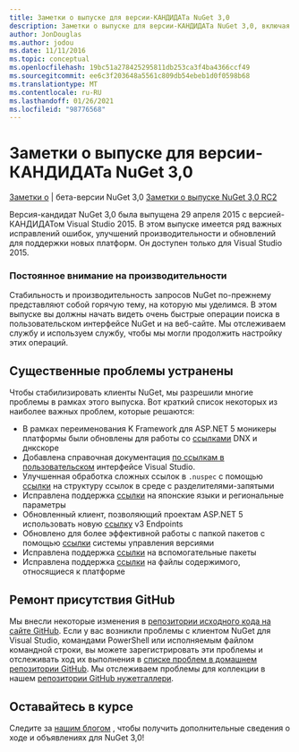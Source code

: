 ```yaml
---
title: Заметки о выпуске для версии-КАНДИДАТа NuGet 3,0
description: Заметки о выпуске для версии-КАНДИДАТа NuGet 3,0, включая известные проблемы, исправления ошибок, добавленные функции и DCR.
author: JonDouglas
ms.author: jodou
ms.date: 11/11/2016
ms.topic: conceptual
ms.openlocfilehash: 19bc51a278425295811db253ca3f4ba4366ccf49
ms.sourcegitcommit: ee6c3f203648a5561c809db54ebeb1d0f0598b68
ms.translationtype: MT
ms.contentlocale: ru-RU
ms.lasthandoff: 01/26/2021
ms.locfileid: "98776568"
---
```

# <a name="nuget-30-rc-release-notes"></a>Заметки о выпуске для версии-КАНДИДАТа NuGet 3,0

[Заметки о](../release-notes/nuget-3.0-beta.md)  |  бета-версии NuGet 3,0 [Заметки о выпуске NuGet 3,0 RC2](../release-notes/nuget-3.0-RC2.md)

Версия-кандидат NuGet 3,0 была выпущена 29 апреля 2015 с версией-КАНДИДАТом Visual Studio 2015. В этом выпуске имеется ряд важных исправлений ошибок, улучшений производительности и обновлений для поддержки новых платформ.  Он доступен только для Visual Studio 2015.

### <a name="continued-focus-on-performance"></a>Постоянное внимание на производительности

Стабильность и производительность запросов NuGet по-прежнему представляют собой горячую тему, на которую мы уделимся.  В этом выпуске вы должны начать видеть очень быстрые операции поиска в пользовательском интерфейсе NuGet и на веб-сайте.  Мы отслеживаем службу и используем службу, чтобы мы могли продолжить настройку этих операций.

## <a name="significant-issues-resolved"></a>Существенные проблемы устранены

Чтобы стабилизировать клиенты NuGet, мы разрешили многие проблемы в рамках этого выпуска.  Вот краткий список некоторых из наиболее важных проблем, которые решаются:

* В рамках переименования K Framework для ASP.NET 5 моникеры платформы были обновлены для работы со [ссылками](https://github.com/NuGet/Home/issues/215) DNX и днкскоре
* Добавлена справочная документация [по ссылкам в пользовательском](https://github.com/NuGet/Home/issues/232) интерфейсе Visual Studio.
* Улучшенная обработка сложных ссылок в `.nuspec` с помощью [ссылки](https://github.com/NuGet/Home/issues/276) на структуру ссылок в среде с разделителями-запятыми
* Исправлена поддержка [ссылки](https://github.com/NuGet/Home/issues/253) на японские языки и региональные параметры
* Обновленный клиент, позволяющий проектам ASP.NET 5 использовать новую [ссылку](https://github.com/NuGet/Home/issues/219) v3 Endpoints
* Обновлено для более эффективной работы с папкой пакетов с помощью [ссылки](https://github.com/NuGet/Home/issues/56) системы управления версиями
* Исправлена поддержка [ссылки](https://github.com/NuGet/Home/issues/17) на вспомогательные пакеты
* Исправлена поддержка [ссылки](https://github.com/NuGet/Home/issues/18) на файлы содержимого, относящиеся к платформе

## <a name="github-presence-overhaul"></a>Ремонт присутствия GitHub

Мы внесли некоторые изменения в [репозитории исходного кода на сайте GitHub](http://github.com/nuget/home).  Если у вас возникли проблемы с клиентом NuGet для Visual Studio, командами PowerShell или исполняемым файлом командной строки, вы можете зарегистрировать эти проблемы и отслеживать ход их выполнения в [списке проблем в домашнем репозитории GitHub](http://github.com/nuget/home/issues).  Мы отслеживаем проблемы для коллекции в нашем [репозитории GitHub нужетгаллери](http://github.com/nuget/NuGetGallery/issues).


## <a name="stay-tuned"></a>Оставайтесь в курсе

Следите за [нашим блогом](http://blog.nuget.org) , чтобы получить дополнительные сведения о ходе и объявлениях для NuGet 3,0!